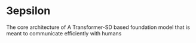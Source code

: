 # 3epsilon
 The core architecture of A Transformer-SD based foundation model that is meant to communicate efficiently with humans
